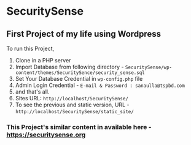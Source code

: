 # SecuritySense
## First Project of my life using Wordpress
To run this Project, 
1. Clone in a PHP server 
2. Import Database from following directory - `SecuritySense/wp-content/themes/SecuritySence/security_sense.sql`
3. Set Your Database Credential in `wp-config.php` file
4. Admin Login Credential - `E-mail & Password : sanaulla@tspbd.com` 
5. and that's all.
6. Sites URL: `http://localhost/SecuritySense/`
7. To see the previous and static version, URL - `http://localhost/SecuritySense/static_site/`

### This Project's similar content in available here - https://securitysense.org
